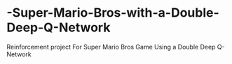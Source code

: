 # -Super-Mario-Bros-with-a-Double-Deep-Q-Network
Reinforcement project For Super Mario Bros Game Using a Double Deep Q-Network 
